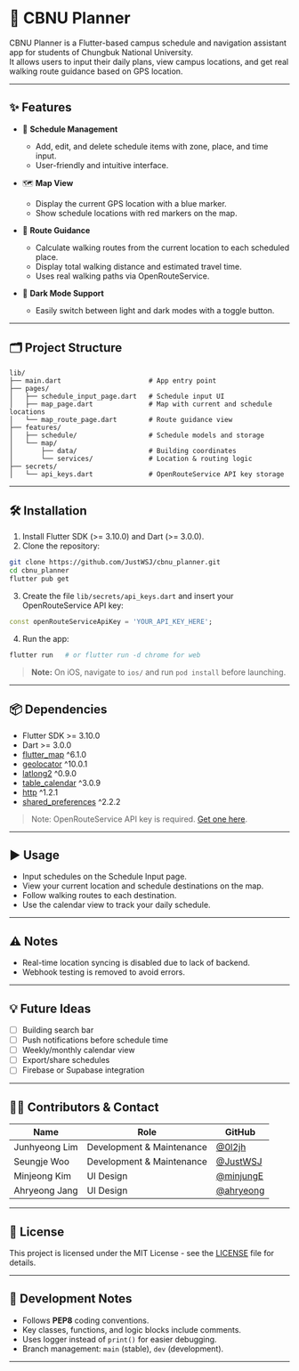 # 📘 CBNU Planner

CBNU Planner is a Flutter-based campus schedule and navigation assistant app for students of Chungbuk National University.  
It allows users to input their daily plans, view campus locations, and get real walking route guidance based on GPS location.

---

## ✨ Features

- 📅 **Schedule Management**  
  - Add, edit, and delete schedule items with zone, place, and time input.  
  - User-friendly and intuitive interface.

- 🗺️ **Map View**  
  - Display the current GPS location with a blue marker.  
  - Show schedule locations with red markers on the map.

- 🧭 **Route Guidance**  
  - Calculate walking routes from the current location to each scheduled place.  
  - Display total walking distance and estimated travel time.  
  - Uses real walking paths via OpenRouteService.

- 🌙 **Dark Mode Support**  
  - Easily switch between light and dark modes with a toggle button.

---

## 🗂️ Project Structure

```
lib/
├── main.dart                      # App entry point
├── pages/
│   ├── schedule_input_page.dart   # Schedule input UI
│   ├── map_page.dart              # Map with current and schedule locations
│   └── map_route_page.dart        # Route guidance view
├── features/
│   ├── schedule/                  # Schedule models and storage
│   └── map/
│       ├── data/                  # Building coordinates
│       └── services/              # Location & routing logic
├── secrets/
│   └── api_keys.dart              # OpenRouteService API key storage
```

---

## 🛠️ Installation

1. Install Flutter SDK (>= 3.10.0) and Dart (>= 3.0.0).
2. Clone the repository:

```bash
git clone https://github.com/JustWSJ/cbnu_planner.git
cd cbnu_planner
flutter pub get
```

3. Create the file `lib/secrets/api_keys.dart` and insert your OpenRouteService API key:

```dart
const openRouteServiceApiKey = 'YOUR_API_KEY_HERE';
```

4. Run the app:

```bash
flutter run   # or flutter run -d chrome for web
```

> **Note:** On iOS, navigate to `ios/` and run `pod install` before launching.

---

## 📦 Dependencies

- Flutter SDK >= 3.10.0  
- Dart >= 3.0.0  
- [flutter_map](https://pub.dev/packages/flutter_map) ^6.1.0  
- [geolocator](https://pub.dev/packages/geolocator) ^10.0.1  
- [latlong2](https://pub.dev/packages/latlong2) ^0.9.0  
- [table_calendar](https://pub.dev/packages/table_calendar) ^3.0.9  
- [http](https://pub.dev/packages/http) ^1.2.1  
- [shared_preferences](https://pub.dev/packages/shared_preferences) ^2.2.2  

> Note: OpenRouteService API key is required. [Get one here](https://openrouteservice.org/dev/#/signup).

---

## ▶️ Usage

- Input schedules on the Schedule Input page.
- View your current location and schedule destinations on the map.
- Follow walking routes to each destination.
- Use the calendar view to track your daily schedule.

---

## ⚠️ Notes

- Real-time location syncing is disabled due to lack of backend.
- Webhook testing is removed to avoid errors.

---

## 💡 Future Ideas

- [ ] Building search bar  
- [ ] Push notifications before schedule time  
- [ ] Weekly/monthly calendar view  
- [ ] Export/share schedules  
- [ ] Firebase or Supabase integration

---

## 👨‍💻 Contributors & Contact

| Name           | Role                      | GitHub                                 |
|----------------|---------------------------|----------------------------------------|
| Junhyeong Lim  | Development & Maintenance | [@0l2jh](https://github.com/0l2jh)     |
| Seungje Woo    | Development & Maintenance | [@JustWSJ](https://github.com/JustWSJ) |
| Minjeong Kim   | UI Design                 | [@minjungE](https://github.com/minjungE) |
| Ahryeong Jang   | UI Design                 | [@ahryeong](https://github.com/ahryeong) |

---

## 📝 License

This project is licensed under the MIT License - see the [LICENSE](LICENSE) file for details.

---

## 🧠 Development Notes

- Follows **PEP8** coding conventions.
- Key classes, functions, and logic blocks include comments.
- Uses logger instead of `print()` for easier debugging.
- Branch management: `main` (stable), `dev` (development).

---
